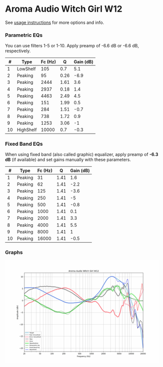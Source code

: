 # Aroma Audio Witch Girl W12
See [usage instructions](https://github.com/jaakkopasanen/AutoEq#usage) for more options and info.

### Parametric EQs
You can use filters 1-5 or 1-10. Apply preamp of -6.6 dB or -6.6 dB, respectively.

|   # | Type      |   Fc (Hz) |    Q |   Gain (dB) |
|-----|-----------|-----------|------|-------------|
|   1 | LowShelf  |       105 | 0.7  |         5.1 |
|   2 | Peaking   |        95 | 0.26 |        -6.9 |
|   3 | Peaking   |      2444 | 1.61 |         3.6 |
|   4 | Peaking   |      2937 | 0.18 |         1.4 |
|   5 | Peaking   |      4463 | 2.49 |         4.5 |
|   6 | Peaking   |       151 | 1.99 |         0.5 |
|   7 | Peaking   |       284 | 1.51 |        -0.7 |
|   8 | Peaking   |       738 | 1.72 |         0.9 |
|   9 | Peaking   |      1253 | 3.06 |        -1   |
|  10 | HighShelf |     10000 | 0.7  |        -0.3 |

### Fixed Band EQs
When using fixed band (also called graphic) equalizer, apply preamp of **-6.3 dB** (if available) and set gains manually with these parameters.

|   # | Type    |   Fc (Hz) |    Q |   Gain (dB) |
|-----|---------|-----------|------|-------------|
|   1 | Peaking |        31 | 1.41 |         1.6 |
|   2 | Peaking |        62 | 1.41 |        -2.2 |
|   3 | Peaking |       125 | 1.41 |        -3.6 |
|   4 | Peaking |       250 | 1.41 |        -5   |
|   5 | Peaking |       500 | 1.41 |        -0.8 |
|   6 | Peaking |      1000 | 1.41 |         0.1 |
|   7 | Peaking |      2000 | 1.41 |         3.3 |
|   8 | Peaking |      4000 | 1.41 |         5.5 |
|   9 | Peaking |      8000 | 1.41 |         1   |
|  10 | Peaking |     16000 | 1.41 |        -0.5 |

### Graphs
![](./Aroma%20Audio%20Witch%20Girl%20W12.png)
